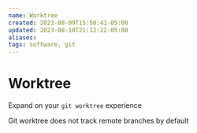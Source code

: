 ```yaml
---
name: Worktree
created: 2023-08-09T15:50:41-05:00
updated: 2023-08-10T21:12:22-05:00
aliases: 
tags: software, git
---
```

# Worktree

Expand on your `git worktree` experience

Git worktree does not track remote branches by default
